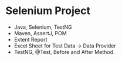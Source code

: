 # Selenium Project 
- Java, Selenium, TestNG
- Maven, AssertJ, POM
- Extent Report
- Excel Sheet for Test Data → Data Provider
- TestNG, @Test, Before and After Method.
